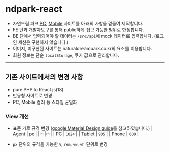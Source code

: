 # ndpark-react

- 자연드림 파크 [PC](https://www.naturaldreampark.co.kr), [Mobile](https://www.naturaldreampark.co.kr/mobile/main.php) 사이트를 아래의 사항을 곁들여 제작합니다.
- FE 단과 개발자도구를 통해 public하게 접근 가능한 범위로 한정합니다.
- BE 단에서 입력되어야 할 데이터는 `/src/api`에 mock 데이터로 입력합니다. (로그인 세션은 구현하지 않습니다.)
- 이미지, 미구현된 사이트는 naturaldreampark.co.kr의 요소를 이용합니다.
- 회원 정보는 단순 `localStorage`, 쿠키 값으로 관리합니다.

---

## 기존 사이트에서의 변경 사항

- pure PHP to React.js(18)
- 반응형 사이트로 변경
- PC, Mobile 컬러 등 스타일 균일화

### View 개선

- 표준 가로 규격 변경 ([google Material Design guide](https://m3.material.io/)를 참고하였습니다.)
  | Agent | px |
  |:-:|:-:|
  | PC | `1024` |
  | Tablet | `905` |
  | Phone | `600` |

- `px` 단위의 규격을 가능한 `%`, `rem`, `vw`, `vh` 단위로 변경
